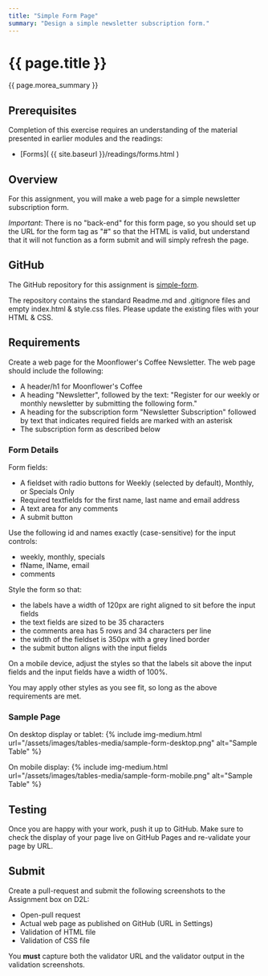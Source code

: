 ```yaml
---
title: "Simple Form Page"
summary: "Design a simple newsletter subscription form."
---
```


# {{ page.title }}
{{ page.morea_summary }}

## Prerequisites
Completion of this exercise requires an understanding of the material presented in earlier modules and the readings:

- [Forms]( {{ site.baseurl }}/readings/forms.html )

## Overview
For this assignment, you will make a web page for a simple newsletter subscription form.  

*Important*: There is no "back-end" for this form page, so you should set up the URL for the form tag as "#" so that the HTML is valid, but understand that it will not function as a form submit and will simply refresh the page.


## GitHub
The GitHub repository for this assignment is [simple-form]( https://classroom.github.com/a/2qfDibYO ).

The repository contains the standard Readme.md and .gitignore files and empty index.html & style.css files.  Please update the existing files with your HTML & CSS.


## Requirements
Create a web page for the Moonflower's Coffee Newsletter.  The web page should include the following:

- A header/h1 for Moonflower's Coffee
- A heading "Newsletter", followed by the text: "Register for our weekly or monthly newsletter by submitting the following form."
- A heading for the subscription form "Newsletter Subscription" followed by text that indicates required fields are marked with an asterisk
- The subscription form as described below


### Form Details
Form fields:

- A fieldset with radio buttons for Weekly (selected by default), Monthly, or Specials Only
- Required textfields for the first name, last name and email address
- A text area for any comments
- A submit button

Use the following id and names exactly (case-sensitive) for the input controls:

- weekly, monthly, specials
- fName, lName, email
- comments

Style the form so that:

- the labels have a width of 120px are right aligned to sit before the input fields
- the text fields are sized to be 35 characters
- the comments area has 5 rows and 34 characters per line
- the width of the fieldset is 350px with a grey lined border
- the submit button aligns with the input fields

On a mobile device, adjust the styles so that the labels sit above the input fields and the input fields have a width of 100%.

You may apply other styles as you see fit, so long as the above requirements are met.

### Sample Page
On desktop display or tablet:
{% include img-medium.html
    url="/assets/images/tables-media/sample-form-desktop.png"
    alt="Sample Table"
%}

On mobile display:
{% include img-medium.html
    url="/assets/images/tables-media/sample-form-mobile.png"
    alt="Sample Table"
%}

## Testing
Once you are happy with your work, push it up to GitHub.  Make sure to check the display of your page live on GitHub Pages and re-validate your page by URL.


## Submit
Create a pull-request and submit the following screenshots to the Assignment box on D2L:

- Open-pull request
- Actual web page as published on GitHub (URL in Settings)
- Validation of HTML file
- Validation of CSS file

You __must__ capture both the validator URL and the validator output in the validation screenshots.
